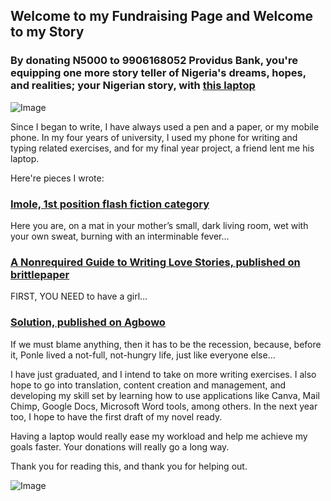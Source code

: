 ## Welcome to my Fundraising Page and Welcome to my Story

### By donating N5000 to 9906168052 Providus Bank, you're equipping one more story teller of Nigeria's dreams, hopes, and realities; your Nigerian story, with [this laptop](https://www.jumia.com.ng/lenovo-thinkpad-t420-intel-corei5-8gb-ddr3-ram-500gb-hdd-14-inches-hd-screen-windows-10-pro-x64bit-webcam-wlan-42210193.html)

![Image](https://user-images.githubusercontent.com/56092000/66084902-a7bbb680-e567-11e9-8003-27aa7009cb27.png)

Since I began to write, I have always used a pen and a paper, or my mobile phone. In my four years of university, I used my phone for writing and typing related exercises, and for my final year project, a friend lent me his laptop.

Here're pieces I wrote:

### [Imole, 1st position flash fiction category](https://kreativediadem.com/imole-by-olakunle-ologunro-1st-position-flash-fiction-category/)
Here you are, on a mat in your mother’s small, dark living room, wet with your own sweat, burning with an interminable fever...

### [A Nonrequired Guide to Writing Love Stories, published on brittlepaper](https://brittlepaper.com/2018/05/nonrequired-guide-writing-love-stories-olakunle-ologunro-fiction/)
FIRST, YOU NEED to have a girl...

### [Solution, published on Agbowo](https://agbowo.org/solution-olakunle-ologunro/)
If we must blame anything, then it has to be the recession, because, before it, Ponle lived a not-full, not-hungry life, just like everyone else...


I have just graduated, and I intend to take on more writing exercises. I also hope to go into translation, content creation and management, and developing my skill set by learning how to use applications like Canva, Mail Chimp, Google Docs, Microsoft Word tools, among others. In the next year too, I hope to have the first draft of my novel ready.

Having a laptop would really ease my workload and help me achieve my goals faster. Your donations will really go a long way.

Thank you for reading this, and thank you for helping out.

![Image](https://user-images.githubusercontent.com/56092000/66083009-527da600-e563-11e9-813a-d75f5923097a.png)
